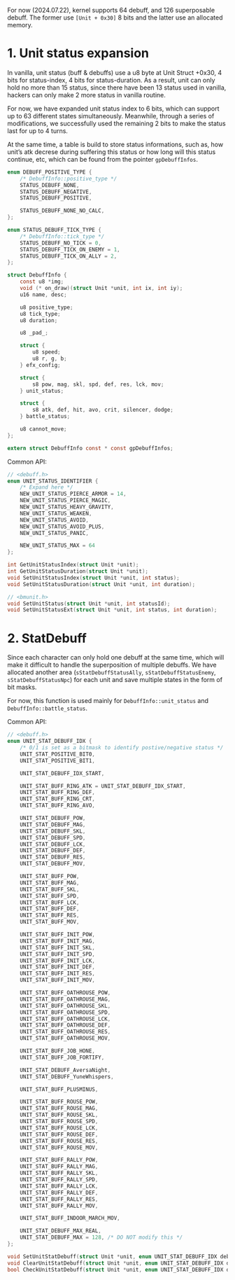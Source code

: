 For now (2024.07.22), kernel supports 64 debuff, and 126 superposable debuff. The former use `[Unit + 0x30]` 8 bits and the latter use an allocated memory.

# 1. Unit status expansion

In vanilla, unit status (buff & debuffs) use a u8 byte at Unit Struct +0x30, 4 bits for status-index, 4 bits for status-duration. As a result, unit can only hold no more than 15 status, since there have been 13 status used in vanilla, hackers can only make 2 more status in vanilla routine.

For now, we have expanded unit status index to 6 bits, which can support up to 63 different states simultaneously. Meanwhile, through a series of modifications, we successfully used the remaining 2 bits to make the status last for up to 4 turns.

At the same time, a table is build to store status informations, such as, how unit’s atk decrese during suffering this status or how long will this status continue, etc, which can be found from the pointer `gpDebuffInfos`.

```c
enum DEBUFF_POSITIVE_TYPE {
    /* DebuffInfo::positive_type */
    STATUS_DEBUFF_NONE,
    STATUS_DEBUFF_NEGATIVE,
    STATUS_DEBUFF_POSITIVE,

    STATUS_DEBUFF_NONE_NO_CALC,
};

enum STATUS_DEBUFF_TICK_TYPE {
    /* DebuffInfo::tick_type */
    STATUS_DEBUFF_NO_TICK = 0,
    STATUS_DEBUFF_TICK_ON_ENEMY = 1,
    STATUS_DEBUFF_TICK_ON_ALLY = 2,
};

struct DebuffInfo {
    const u8 *img;
    void (* on_draw)(struct Unit *unit, int ix, int iy);
    u16 name, desc;

    u8 positive_type;
    u8 tick_type;
    u8 duration;

    u8 _pad_;

    struct {
        u8 speed;
        u8 r, g, b;
    } efx_config;

    struct {
        s8 pow, mag, skl, spd, def, res, lck, mov;
    } unit_status;

    struct {
        s8 atk, def, hit, avo, crit, silencer, dodge;
    } battle_status;

    u8 cannot_move;
};

extern struct DebuffInfo const * const gpDebuffInfos;
```

Common API:
```c
// <debuff.h>
enum UNIT_STATUS_IDENTIFIER {
    /* Expand here */
    NEW_UNIT_STATUS_PIERCE_ARMOR = 14,
    NEW_UNIT_STATUS_PIERCE_MAGIC,
    NEW_UNIT_STATUS_HEAVY_GRAVITY,
    NEW_UNIT_STATUS_WEAKEN,
    NEW_UNIT_STATUS_AVOID,
    NEW_UNIT_STATUS_AVOID_PLUS,
    NEW_UNIT_STATUS_PANIC,

    NEW_UNIT_STATUS_MAX = 64
};

int GetUnitStatusIndex(struct Unit *unit);
int GetUnitStatusDuration(struct Unit *unit);
void SetUnitStatusIndex(struct Unit *unit, int status);
void SetUnitStatusDuration(struct Unit *unit, int duration);

// <bmunit.h>
void SetUnitStatus(struct Unit *unit, int statusId);
void SetUnitStatusExt(struct Unit *unit, int status, int duration);
```

# 2. StatDebuff

Since each character can only hold one debuff at the same time, which will make it difficult to handle the superposition of multiple debuffs. We have allocated another area (`sStatDebuffStatusAlly`, `sStatDebuffStatusEnemy`, `sStatDebuffStatusNpc`) for each unit and save multiple states in the form of bit masks.

For now, this function is used mainly for `DebuffInfo::unit_status` and `DebuffInfo::battle_status`.

Common API:
```c
// <debuff.h>
enum UNIT_STAT_DEBUFF_IDX {
    /* 0/1 is set as a bitmask to identify postive/negative status */
    UNIT_STAT_POSITIVE_BIT0,
    UNIT_STAT_POSITIVE_BIT1,

    UNIT_STAT_DEBUFF_IDX_START,

    UNIT_STAT_BUFF_RING_ATK = UNIT_STAT_DEBUFF_IDX_START,
    UNIT_STAT_BUFF_RING_DEF,
    UNIT_STAT_BUFF_RING_CRT,
    UNIT_STAT_BUFF_RING_AVO,

    UNIT_STAT_DEBUFF_POW,
    UNIT_STAT_DEBUFF_MAG,
    UNIT_STAT_DEBUFF_SKL,
    UNIT_STAT_DEBUFF_SPD,
    UNIT_STAT_DEBUFF_LCK,
    UNIT_STAT_DEBUFF_DEF,
    UNIT_STAT_DEBUFF_RES,
    UNIT_STAT_DEBUFF_MOV,

    UNIT_STAT_BUFF_POW,
    UNIT_STAT_BUFF_MAG,
    UNIT_STAT_BUFF_SKL,
    UNIT_STAT_BUFF_SPD,
    UNIT_STAT_BUFF_LCK,
    UNIT_STAT_BUFF_DEF,
    UNIT_STAT_BUFF_RES,
    UNIT_STAT_BUFF_MOV,

    UNIT_STAT_BUFF_INIT_POW,
    UNIT_STAT_BUFF_INIT_MAG,
    UNIT_STAT_BUFF_INIT_SKL,
    UNIT_STAT_BUFF_INIT_SPD,
    UNIT_STAT_BUFF_INIT_LCK,
    UNIT_STAT_BUFF_INIT_DEF,
    UNIT_STAT_BUFF_INIT_RES,
    UNIT_STAT_BUFF_INIT_MOV,

    UNIT_STAT_BUFF_OATHROUSE_POW,
    UNIT_STAT_BUFF_OATHROUSE_MAG,
    UNIT_STAT_BUFF_OATHROUSE_SKL,
    UNIT_STAT_BUFF_OATHROUSE_SPD,
    UNIT_STAT_BUFF_OATHROUSE_LCK,
    UNIT_STAT_BUFF_OATHROUSE_DEF,
    UNIT_STAT_BUFF_OATHROUSE_RES,
    UNIT_STAT_BUFF_OATHROUSE_MOV,

    UNIT_STAT_BUFF_JOB_HONE,
    UNIT_STAT_BUFF_JOB_FORTIFY,

    UNIT_STAT_DEBUFF_AversaNight,
    UNIT_STAT_DEBUFF_YuneWhispers,

    UNIT_STAT_BUFF_PLUSMINUS,

    UNIT_STAT_BUFF_ROUSE_POW,
    UNIT_STAT_BUFF_ROUSE_MAG,
    UNIT_STAT_BUFF_ROUSE_SKL,
    UNIT_STAT_BUFF_ROUSE_SPD,
    UNIT_STAT_BUFF_ROUSE_LCK,
    UNIT_STAT_BUFF_ROUSE_DEF,
    UNIT_STAT_BUFF_ROUSE_RES,
    UNIT_STAT_BUFF_ROUSE_MOV,

    UNIT_STAT_BUFF_RALLY_POW,
    UNIT_STAT_BUFF_RALLY_MAG,
    UNIT_STAT_BUFF_RALLY_SKL,
    UNIT_STAT_BUFF_RALLY_SPD,
    UNIT_STAT_BUFF_RALLY_LCK,
    UNIT_STAT_BUFF_RALLY_DEF,
    UNIT_STAT_BUFF_RALLY_RES,
    UNIT_STAT_BUFF_RALLY_MOV,

    UNIT_STAT_BUFF_INDOOR_MARCH_MOV,

    UNIT_STAT_DEBUFF_MAX_REAL,
    UNIT_STAT_DEBUFF_MAX = 128, /* DO NOT modify this */
};

void SetUnitStatDebuff(struct Unit *unit, enum UNIT_STAT_DEBUFF_IDX debuff);
void ClearUnitStatDebuff(struct Unit *unit, enum UNIT_STAT_DEBUFF_IDX debuff);
bool CheckUnitStatDebuff(struct Unit *unit, enum UNIT_STAT_DEBUFF_IDX debuff);
```
